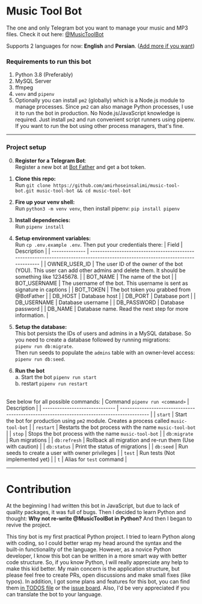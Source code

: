 # Music Tool Bot

The one and only Telegram bot you want to manage your music and MP3 files. Check it out here:
[@MusicToolBot](https://t.me/MusicToolBot)

Supports 2 languages for now: **English** and **Persian**. ([Add more if you want](#contribution))

### Requirements to run this bot

1. Python 3.8 (Preferably)
2. MySQL Server
3. ffmpeg
4. `venv` and `pipenv`
5. Optionally you can install `pm2` (globally) which is a Node.js module to manage processes. Since `pm2` can also
   manage Python processes, I use it to run the bot in production. No Node.js/JavaScript knowledge is required. Just
   install `pm2` and run convenient script runners using pipenv. If you want to run the bot using other process
   managers, that's fine.

---

### Project setup

0. **Register for a Telegram Bot**:<br />
   Register a new bot at [Bot Father](https://t.me/BotFather) and get a bot token.

1. **Clone this repo:**<br />
   Run `git clone https://github.com/amirhoseinsalimi/music-tool-bot.git music-tool-bot && cd music-tool-bot`

2. **Fire up your venv shell:**<br />
   Run `python3 -m venv venv`, then install pipenv: `pip install pipenv`

3. **Install dependencies:**<br />
   Run `pipenv install`

4. **Setup environment variables:**<br />
   Run `cp .env.example .env`. Then put your credentials there:
   | Field           | Description                                                                                                                      |
   | --------------  | -------------------------------------------------------------------------------------------------------------------------------  |
   | OWNER_USER_ID   | The user ID of the owner of the bot (YOU). This user can add other admins and delete them. It should be something like 12345678. |
   | BOT_NAME        | The name of the bot                                                                                                              |
   | BOT_USERNAME    | The username of the bot. This username is sent as signature in captions                                                          |
   | BOT_TOKEN       | The bot token you grabbed from @BotFather                                                                                        |
   | DB_HOST         | Database host                                                                                                                    |
   | DB_PORT         | Database port                                                                                                                    |
   | DB_USERNAME     | Database username                                                                                                                |
   | DB_PASSWORD     | Database password                                                                                                                |
   | DB_NAME         | Database name. Read the next step for more information.                                                                          |
   
5. **Setup the database:**<br />
   This bot persists the IDs of users and admins in a MySQL database. So you need to create a database followed by 
   running migrations:<br />
   `pipenv run db:migrate`.<br />
   Then run seeds to populate the `admins` table with an owner-level 
   access:<br />
   `pipenv run db:seed`.

6. **Run the bot**<br />
   a. Start the bot `pipenv run start`<br />
   b. restart `pipenv run restart`<br /><br />
   
See below for all possible commands:
| Command `pipenv run <command>`   | Description                                                                                |
| ------------------------------   | ------------------------------------------------------------------------------------------ |
| `start`                          | Start the bot for production using `pm2` module. Creates a process called `music-tool-bot` |
| `restart`                        | Restarts the bot process with the name `music-tool-bot`                                    |
| `stop`                           | Stops the bot process with the name `music-tool-bot`                                       |
| `db:migrate`                     | Run migrations                                                                             |
| `db:refresh`                     | Rollback all migration and re-run them (Use with caution)                                  |
| `db:status`                      | Print the status of migrations                                                             |
| `db:seed`                        | Run seeds to create a user with owner privileges                                           |
| `test`                           | Run tests (Not implemented yet)                                                            |
| `t`                              | Alias for `test` command                                                                   |

---

# Contribution

At the beginning I had written this bot in JavaScript, but due to lack of quality packages, it was full of bugs. Then I
decided to learn Python and thought: **Why not re-write @MusicToolBot in Python?** And then I began to revive the
project. <br />

This tiny bot is my first practical Python project. I tried to learn Python along with coding, so I could better wrap my
head around the syntax and the built-in functionality of the language. However, as a novice Python developer, I know
this bot can be written in a more smart way with better code structure. So, if you know Python, I will really appreciate
any help to make this kid better. My main concern is the application structure, but please feel free to create PRs, open
discussions and make small fixes (like typos). In addition, I got some plans and features for this bot, you can find 
them [in TODOS file](https://github.com/amirhoseinsalimi/music-tool-bot/blob/master/TODOS) or the 
[issue board](https://github.com/amirhoseinsalimi/music-tool-bot/issues). Also, I'd be very appreciated if you can 
translate the bot to your language.
